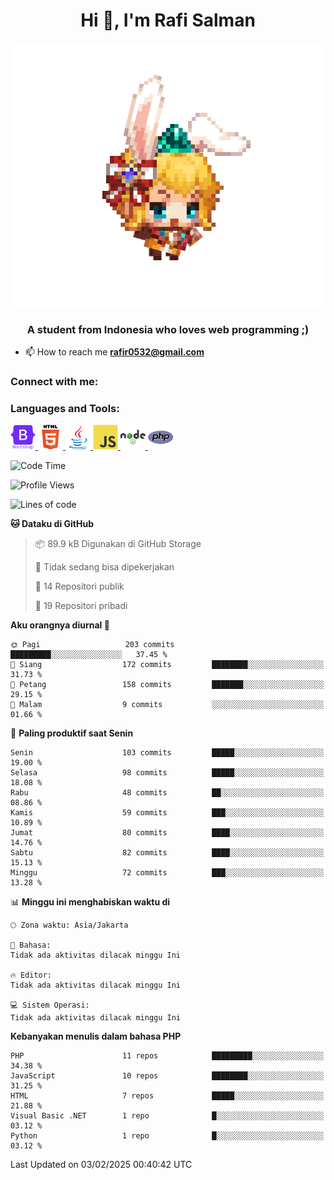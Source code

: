<h1 align="center">Hi 👋, I'm Rafi Salman</h1>
<img src="img/lp.gif" /> 
<h3 align="center">A student from Indonesia who loves web programming ;)</h3>

- 📫 How to reach me **rafir0532@gmail.com**

<h3 align="left">Connect with me:</h3>
<p align="left">
</p>

<h3 align="left">Languages and Tools:</h3>
<p align="left"> <a href="https://getbootstrap.com" target="_blank" rel="noreferrer"> <img src="https://raw.githubusercontent.com/devicons/devicon/master/icons/bootstrap/bootstrap-plain-wordmark.svg" alt="bootstrap" width="40" height="40"/> </a> <a href="https://www.w3.org/html/" target="_blank" rel="noreferrer"> <img src="https://raw.githubusercontent.com/devicons/devicon/master/icons/html5/html5-original-wordmark.svg" alt="html5" width="40" height="40"/> </a> <a href="https://www.java.com" target="_blank" rel="noreferrer"> <img src="https://raw.githubusercontent.com/devicons/devicon/master/icons/java/java-original.svg" alt="java" width="40" height="40"/> </a> <a href="https://developer.mozilla.org/en-US/docs/Web/JavaScript" target="_blank" rel="noreferrer"> <img src="https://raw.githubusercontent.com/devicons/devicon/master/icons/javascript/javascript-original.svg" alt="javascript" width="40" height="40"/> </a> <a href="https://nodejs.org" target="_blank" rel="noreferrer"> <img src="https://raw.githubusercontent.com/devicons/devicon/master/icons/nodejs/nodejs-original-wordmark.svg" alt="nodejs" width="40" height="40"/> </a> <a href="https://www.php.net" target="_blank" rel="noreferrer"> <img src="https://raw.githubusercontent.com/devicons/devicon/master/icons/php/php-original.svg" alt="php" width="40" height="40"/> </a> </p>

<!--START_SECTION:waka-->
![Code Time](http://img.shields.io/badge/Code%20Time-300%20hrs%2039%20mins-blue)

![Profile Views](http://img.shields.io/badge/Profil%20dilihat-0-blue)

![Lines of code](https://img.shields.io/badge/Sejak%20Hello%20World%20aku%20telah%20menulis-1.6%20million%20baris%20kode-blue)

**🐱 Dataku di GitHub** 

> 📦 89.9 kB Digunakan di GitHub Storage 
 > 
> 🚫 Tidak sedang bisa dipekerjakan
 > 
> 📜 14 Repositori publik 
 > 
> 🔑 19 Repositori pribadi 
 > 
**Aku orangnya diurnal 🐤** 

```text
🌞 Pagi                   203 commits         █████████░░░░░░░░░░░░░░░░   37.45 % 
🌆 Siang                  172 commits         ████████░░░░░░░░░░░░░░░░░   31.73 % 
🌃 Petang                 158 commits         ███████░░░░░░░░░░░░░░░░░░   29.15 % 
🌙 Malam                  9 commits           ░░░░░░░░░░░░░░░░░░░░░░░░░   01.66 % 
```
📅 **Paling produktif saat Senin** 

```text
Senin                    103 commits         █████░░░░░░░░░░░░░░░░░░░░   19.00 % 
Selasa                   98 commits          █████░░░░░░░░░░░░░░░░░░░░   18.08 % 
Rabu                     48 commits          ██░░░░░░░░░░░░░░░░░░░░░░░   08.86 % 
Kamis                    59 commits          ███░░░░░░░░░░░░░░░░░░░░░░   10.89 % 
Jumat                    80 commits          ████░░░░░░░░░░░░░░░░░░░░░   14.76 % 
Sabtu                    82 commits          ████░░░░░░░░░░░░░░░░░░░░░   15.13 % 
Minggu                   72 commits          ███░░░░░░░░░░░░░░░░░░░░░░   13.28 % 
```


📊 **Minggu ini menghabiskan waktu di** 

```text
🕑︎ Zona waktu: Asia/Jakarta

💬 Bahasa: 
Tidak ada aktivitas dilacak minggu Ini

🔥 Editor: 
Tidak ada aktivitas dilacak minggu Ini

💻 Sistem Operasi: 
Tidak ada aktivitas dilacak minggu Ini
```

**Kebanyakan menulis dalam bahasa PHP** 

```text
PHP                      11 repos            █████████░░░░░░░░░░░░░░░░   34.38 % 
JavaScript               10 repos            ████████░░░░░░░░░░░░░░░░░   31.25 % 
HTML                     7 repos             █████░░░░░░░░░░░░░░░░░░░░   21.88 % 
Visual Basic .NET        1 repo              █░░░░░░░░░░░░░░░░░░░░░░░░   03.12 % 
Python                   1 repo              █░░░░░░░░░░░░░░░░░░░░░░░░   03.12 % 
```




 Last Updated on 03/02/2025 00:40:42 UTC
<!--END_SECTION:waka-->
